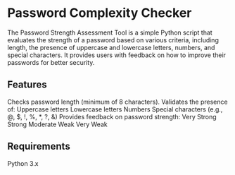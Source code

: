# Password Complexity Checker
The Password Strength Assessment Tool is a simple Python script that evaluates the strength of a password based on various criteria, including length, the presence of uppercase and lowercase letters, numbers, and special characters. It provides users with feedback on how to improve their passwords for better security.

## Features
Checks password length (minimum of 8 characters).
Validates the presence of:
Uppercase letters
Lowercase letters
Numbers
Special characters (e.g., @, $, !, %, *, ?, &)
Provides feedback on password strength:
Very Strong
Strong
Moderate
Weak
Very Weak
## Requirements
Python 3.x
